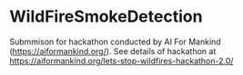 # WildFireSmokeDetection 
Submmison for hackathon conducted by AI For Mankind (https://aiformankind.org/). See details of hackathon at https://aiformankind.org/lets-stop-wildfires-hackathon-2.0/


